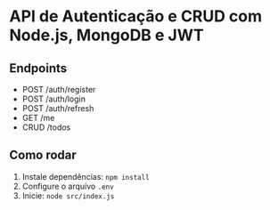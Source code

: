 # API de Autenticação e CRUD com Node.js, MongoDB e JWT

## Endpoints

- POST /auth/register
- POST /auth/login
- POST /auth/refresh
- GET /me
- CRUD /todos

## Como rodar

1. Instale dependências: `npm install`
2. Configure o arquivo `.env`
3. Inicie: `node src/index.js`



